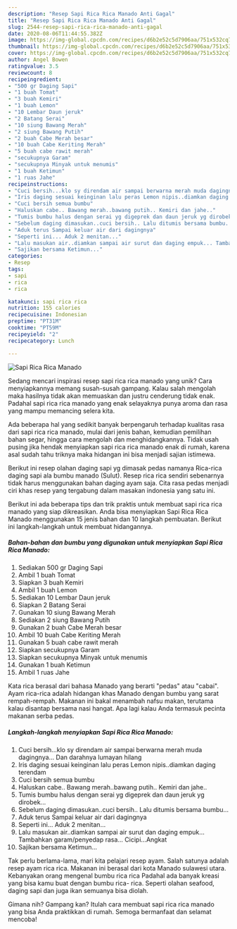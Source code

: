 ```yaml
---
description: "Resep Sapi Rica Rica Manado Anti Gagal"
title: "Resep Sapi Rica Rica Manado Anti Gagal"
slug: 2544-resep-sapi-rica-rica-manado-anti-gagal
date: 2020-08-06T11:44:55.382Z
image: https://img-global.cpcdn.com/recipes/d6b2e52c5d7906aa/751x532cq70/sapi-rica-rica-manado-foto-resep-utama.jpg
thumbnail: https://img-global.cpcdn.com/recipes/d6b2e52c5d7906aa/751x532cq70/sapi-rica-rica-manado-foto-resep-utama.jpg
cover: https://img-global.cpcdn.com/recipes/d6b2e52c5d7906aa/751x532cq70/sapi-rica-rica-manado-foto-resep-utama.jpg
author: Angel Bowen
ratingvalue: 3.5
reviewcount: 8
recipeingredient:
- "500 gr Daging Sapi"
- "1 buah Tomat"
- "3 buah Kemiri"
- "1 buah Lemon"
- "10 Lembar Daun jeruk"
- "2 Batang Serai"
- "10 siung Bawang Merah"
- "2 siung Bawang Putih"
- "2 buah Cabe Merah besar"
- "10 buah Cabe Keriting Merah"
- "5 buah cabe rawit merah"
- "secukupnya Garam"
- "secukupnya Minyak untuk menumis"
- "1 buah Ketimun"
- "1 ruas Jahe"
recipeinstructions:
- "Cuci bersih...klo sy direndam air sampai berwarna merah muda dagingnya... Dan darahnya lumayan hilang"
- "Iris daging sesuai keinginan lalu peras Lemon nipis..diamkan daging terendam"
- "Cuci bersih semua bumbu"
- "Haluskan cabe.. Bawang merah..bawang putih.. Kemiri dan jahe.."
- "Tumis bumbu halus dengan serai yg digeprek dan daun jeruk yg dirobek..."
- "Sebelum daging dimasukan..cuci bersih.. Lalu ditumis bersama bumbu..."
- "Aduk terus Sampai keluar air dari dagingnya"
- "Seperti ini... Aduk 2 menitan..."
- "Lalu masukan air..diamkan sampai air surut dan daging empuk... Tambahkan garam/penyedap rasa... Cicipi...Angkat"
- "Sajikan bersama Ketimun..."
categories:
- Resep
tags:
- sapi
- rica
- rica

katakunci: sapi rica rica 
nutrition: 155 calories
recipecuisine: Indonesian
preptime: "PT31M"
cooktime: "PT59M"
recipeyield: "2"
recipecategory: Lunch

---
```



![Sapi Rica Rica Manado](https://img-global.cpcdn.com/recipes/d6b2e52c5d7906aa/751x532cq70/sapi-rica-rica-manado-foto-resep-utama.jpg)

Sedang mencari inspirasi resep sapi rica rica manado yang unik? Cara menyiapkannya memang susah-susah gampang. Kalau salah mengolah maka hasilnya tidak akan memuaskan dan justru cenderung tidak enak. Padahal sapi rica rica manado yang enak selayaknya punya aroma dan rasa yang mampu memancing selera kita.

Ada beberapa hal yang sedikit banyak berpengaruh terhadap kualitas rasa dari sapi rica rica manado, mulai dari jenis bahan, kemudian pemilihan bahan segar, hingga cara mengolah dan menghidangkannya. Tidak usah pusing jika hendak menyiapkan sapi rica rica manado enak di rumah, karena asal sudah tahu triknya maka hidangan ini bisa menjadi sajian istimewa.

Berikut ini resep olahan daging sapi yg dimasak pedas namanya Rica-rica daging sapi ala bumbu manado (Sulut). Resep rica rica sendiri sebenarnya tidak harus menggunakan bahan daging ayam saja. Cita rasa pedas menjadi ciri khas resep yang tergabung dalam masakan indonesia yang satu ini.


Berikut ini ada beberapa tips dan trik praktis untuk membuat sapi rica rica manado yang siap dikreasikan. Anda bisa menyiapkan Sapi Rica Rica Manado menggunakan 15 jenis bahan dan 10 langkah pembuatan. Berikut ini langkah-langkah untuk membuat hidangannya.

<!--inarticleads1-->

##### Bahan-bahan dan bumbu yang digunakan untuk menyiapkan Sapi Rica Rica Manado:

1. Sediakan 500 gr Daging Sapi
1. Ambil 1 buah Tomat
1. Siapkan 3 buah Kemiri
1. Ambil 1 buah Lemon
1. Sediakan 10 Lembar Daun jeruk
1. Siapkan 2 Batang Serai
1. Gunakan 10 siung Bawang Merah
1. Sediakan 2 siung Bawang Putih
1. Gunakan 2 buah Cabe Merah besar
1. Ambil 10 buah Cabe Keriting Merah
1. Gunakan 5 buah cabe rawit merah
1. Siapkan secukupnya Garam
1. Siapkan secukupnya Minyak untuk menumis
1. Gunakan 1 buah Ketimun
1. Ambil 1 ruas Jahe


Kata rica berasal dari bahasa Manado yang berarti &#34;pedas&#34; atau &#34;cabai&#34;. Ayam rica-rica adalah hidangan khas Manado dengan bumbu yang sarat rempah-rempah. Makanan ini bakal menambah nafsu makan, terutama kalau disantap bersama nasi hangat. Apa lagi kalau Anda termasuk pecinta makanan serba pedas. 

<!--inarticleads2-->

##### Langkah-langkah menyiapkan Sapi Rica Rica Manado:

1. Cuci bersih...klo sy direndam air sampai berwarna merah muda dagingnya... Dan darahnya lumayan hilang
1. Iris daging sesuai keinginan lalu peras Lemon nipis..diamkan daging terendam
1. Cuci bersih semua bumbu
1. Haluskan cabe.. Bawang merah..bawang putih.. Kemiri dan jahe..
1. Tumis bumbu halus dengan serai yg digeprek dan daun jeruk yg dirobek...
1. Sebelum daging dimasukan..cuci bersih.. Lalu ditumis bersama bumbu...
1. Aduk terus Sampai keluar air dari dagingnya
1. Seperti ini... Aduk 2 menitan...
1. Lalu masukan air..diamkan sampai air surut dan daging empuk... Tambahkan garam/penyedap rasa... Cicipi...Angkat
1. Sajikan bersama Ketimun...


Tak perlu berlama-lama, mari kita pelajari resep ayam. Salah satunya adalah resep ayam rica rica. Makanan ini berasal dari kota Manado sulawesi utara. Kebanyakan orang mengenal bumbu rica rica Padahal ada banyak kreasi yang bisa kamu buat dengan bumbu rica- rica. Seperti olahan seafood, daging sapi dan juga ikan semuanya bisa diolah. 

Gimana nih? Gampang kan? Itulah cara membuat sapi rica rica manado yang bisa Anda praktikkan di rumah. Semoga bermanfaat dan selamat mencoba!
